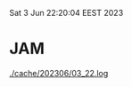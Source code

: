Sat  3 Jun 22:20:04 EEST 2023
# JAM
<a href='./cache/202306/03_22.log'>./cache/202306/03_22.log</a>
